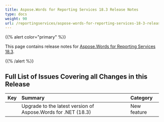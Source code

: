 ```yaml
---
title: Aspose.Words for Reporting Services 18.3 Release Notes
type: docs
weight: 90
url: /reportingservices/aspose-words-for-reporting-services-18-3-release-notes/
---
```


{{% alert color="primary" %}} 

This page contains release notes for [Aspose.Words for Reporting Services 18.3](https://downloads.aspose.com/words/reportingservices/new-releases/aspose.word-for-reporting-services-18.3-\(msi\)/).

{{% /alert %}} 

## **Full List of Issues Covering all Changes in this Release**

|Key|Summary|Category|
| :- | :- | :- |
| |Upgrade to the latest version of Aspose.Words for .NET (18.3)|New feature|

